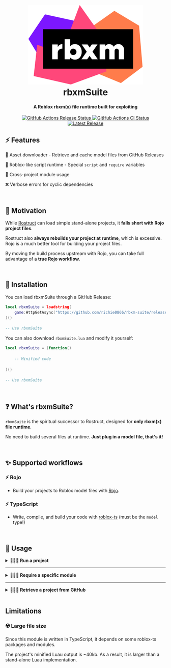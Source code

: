 <h1 align="center">
	<br>
	<a href="https://google.com">
		<img src="logo.png" alt="rbxm">
	</a>
	<br>
	rbxmSuite
	<br>
</hi>

<h4 align="center">A Roblox rbxm(x) file runtime built for exploiting</h4>

<p align="center">
	<a href="https://github.com/richie0866/rbxm-suite/actions/workflows/release.yml">
		<img src="https://github.com/richie0866/rbxm-suite/actions/workflows/release.yml/badge.svg" alt="GitHub Actions Release Status">
	</a>
	<a href="https://github.com/richie0866/rbxm-suite/actions/workflows/ci.yml">
		<img src="https://github.com/richie0866/rbxm-suite/actions/workflows/ci.yml/badge.svg" alt="GitHub Actions CI Status">
	</a>
	<a href="https://github.com/richie0866/rbxm-suite/releases/latest">
		<img src="https://img.shields.io/github/v/release/richie0866/rbxm-suite?include_prereleases" alt="Latest Release">
	</a>
</span>

## ⚡ Features

🔌 Asset downloader - Retrieve and cache model files from GitHub Releases

🌿 Roblox-like script runtime - Special `script` and `require` variables

🧬 Cross-project module usage

❌ Verbose errors for cyclic dependencies

<br/>


## 🌻 Motivation

While [Rostruct](https://github.com/richie0866/Rostruct) can load simple stand-alone projects, it **falls short with Rojo project files**.

Rostruct also **always rebuilds your project at runtime**, which is excessive. Rojo is a much better tool for building your project files.

By moving the build process upstream with Rojo, you can take full advantage of a **true Rojo workflow**.

<br/>


## 🔌 Installation

You can load rbxmSuite through a GitHub Release:

``` lua
local rbxmSuite = loadstring(
	game:HttpGetAsync("https://github.com/richie0866/rbxm-suite/releases/download/TAG_NAME/rbxmSuite.lua")
)()

-- Use rbxmSuite
```

You can also download `rbxmSuite.lua` and modify it yourself:

``` lua
local rbxmSuite = (function()

	-- Minified code

)()

-- Use rbxmSuite
```

<br/>


## ❓ What's rbxmSuite?

`rbxmSuite` is the spiritual successor to Rostruct, designed for **only rbxm(x) file runtime**.

No need to build several files at runtime. **Just plug in a model file, that's it!**

<br/>


## ✨ Supported workflows

### ⚡ Rojo
* Build your projects to Roblox model files with [Rojo](https://rojo.space).

### ⚡ TypeScript
* Write, compile, and build your code with [roblox-ts](https://roblox-ts.com) (must be the `model` type!)

<br/>


## 📜 Usage

<details>
<summary>
👩🏾‍💻 <strong>Run a project</strong>
</summary>

> ``` ts
> function project:start(): Promise<LocalScript[]>
> ```
>
> Executes every script in the model, and returns a Promise that resolves with every script that ran.
>
> The Promise only resolves **after** each script finishes running on the **main thread** (max 10-sec timeout).
> 
> If **one script** throws an error on the **main thread**, the entire Promise will cancel.

```lua
local project = rbxmSuite.Project.new("path/to/Project.rbxm")

project:start()
```

</details>

---


<details>
<summary>
👩🏾‍💻 <strong>Require a specific module</strong>
</summary>

> ``` ts
> function project:require(module: ModuleScript): Promise<unknown>
> ```
> 
> Requires the module, and returns a Promise that resolves with what the module returned.
> 
> `module` must be a ModuleScript created by the Project!
> 
```lua
local project = rbxmSuite.Project.new("path/to/Project.rbxm")
local myModule = project.instance.Modules.MyModule

project:require(myModule)
	:andThen(function(MyModule)
		-- Use module
	end)
```

> Wait for the module to require with `Promise.expect`:
> 
```lua
local project = rbxmSuite.Project.new("path/to/Project.rbxm")
local myModule = project.instance.Modules.MyModule

local MyModule = project:require(myModule):expect()
```

> Note that the root `instance` can also be a module, if you'd like to distribute a library!

</details>

---


<details>
<summary>
👩🏾‍💻 <strong>Retrieve a project from GitHub</strong>
</summary>

> Release format: `"owner/repo@tag#flags"`

> **`@tag`**
> 
> Downloads the release asset for this version **once**.
> 
> If `Roact.rbxm` exists in the cache, the Promise will instantly resolve.
```lua
rbxmSuite.Project.fromGitHub("Roblox/roact@v1.4.0", "Roact.rbxm"):expect()
```

> **`@latest`**
> 
> Automatically downloads and updates the asset to the latest version.
> 
> This function **always** yields to check the latest version!
```lua
rbxmSuite.Project.fromGitHub("Roblox/roact@latest", "Roact.rbxm"):expect()
```

> **`deferred`**
> 
> If `Roact.rbxm` exists in the cache, the Promise will instantly resolve.
> 
> Processes like version-checking and downloading will happen in the background, unless this is a first-time download.
> 
> The `deferred` flag can only be used with the `@latest` tag!
```lua
rbxmSuite.Project.fromGitHub("Roblox/roact@latest#deferred", "Roact.rbxm"):expect()
```

</details>
<br/>


## Limitations

### ☢️ Large file size

Since this module is written in TypeScript, it depends on some roblox-ts packages and modules.

The project's minified Luau output is ~40kb. As a result, it is larger than a stand-alone Luau implementation.
